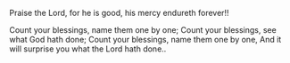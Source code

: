 Praise the Lord, for he is good, his mercy endureth forever!!

Count your blessings, name them one by one;
Count your blessings, see what God hath done;
Count your blessings, name them one by one,
    And it will surprise you what the Lord hath done..
